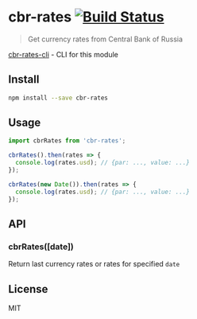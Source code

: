 # cbr-rates [![Build Status][travis-image]][travis-url]

> Get currency rates from Central Bank of Russia

[cbr-rates-cli][cbr-rates-cli] - CLI for this module

## Install

```sh
npm install --save cbr-rates
```

## Usage

```js
import cbrRates from 'cbr-rates';

cbrRates().then(rates => {
  console.log(rates.usd); // {par: ..., value: ...}
});

cbrRates(new Date()).then(rates => {
  console.log(rates.usd); // {par: ..., value: ...}
});
```

## API

### cbrRates([date])

Return last currency rates or rates for specified `date`

## License

MIT

[travis-url]: https://travis-ci.org/andrepolischuk/cbr-rates
[travis-image]: https://travis-ci.org/andrepolischuk/cbr-rates.svg?branch=master

[cbr-rates-cli]: https://github.com/andrepolischuk/cbr-rates-cli
